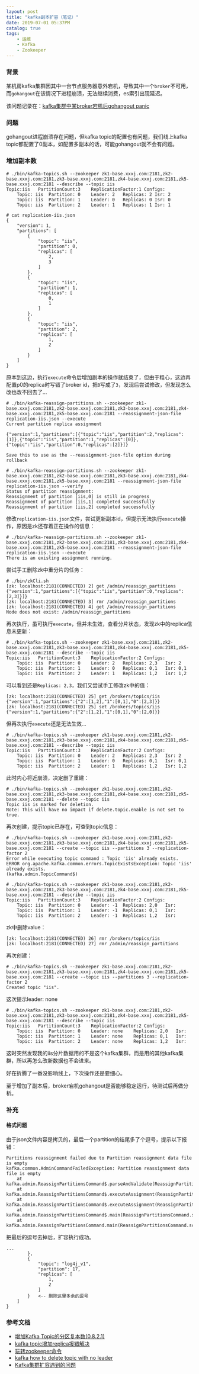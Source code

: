```yaml
---
layout: post
title: "kafka副本扩容（笔记）"
date: 2019-07-01 05:37PM
catalog: true
tags:
    - 运维
    - Kafka
    - Zookeeper
---
```


### 背景

某机房kafka集群因其中一台节点服务器意外宕机，导致其中一个`broker`不可用，而`gohangout`在该情况下进程崩溃，无法继续消费，es索引出现延迟。

该问题记录在：[kafka集群中某broker宕机后gohangout panic](https://github.com/childe/gohangout/issues/41)

### 问题

gohangout进程崩溃存在问题，但kafka topic的配置也有问题，我们线上kafka topic都配置了0副本，如配置多副本的话，可能gohangout就不会有问题。

### 增加副本数

```
# ./bin/kafka-topics.sh --zookeeper zk1-base.xxxj.com:2181,zk2-base.xxxj.com:2181,zk3-base.xxxj.com:2181,zk4-base.xxxj.com:2181,zk5-base.xxxj.com:2181 --describe --topic iis
Topic:iis	PartitionCount:3	ReplicationFactor:1	Configs:
	Topic: iis	Partition: 0	Leader: 2	Replicas: 2	Isr: 2
	Topic: iis	Partition: 1	Leader: 0	Replicas: 0	Isr: 0
	Topic: iis	Partition: 2	Leader: 1	Replicas: 1	Isr: 1

# cat replication-iis.json 
{
    "version": 1, 
    "partitions": [
        {
            "topic": "iis", 
            "partition": 0, 
            "replicas": [
                2, 
                3 
            ]
        },
        {
            "topic": "iis", 
            "partition": 1, 
            "replicas": [
                0, 
                1
            ]
        },
        {
            "topic": "iis", 
            "partition": 2,
            "replicas": [
                1,
                2
            ]
        }
    ]
}
```

原本到这边，执行`execute`命令后增加副本的操作就结束了，但由于粗心，这边再配置p0的replica时写错了broker id，把`0`写成了`3`，发现后尝试修改，但发现怎么改也改不回去了...

```
# ./bin/kafka-reassign-partitions.sh --zookeeper zk1-base.xxxj.com:2181,zk2-base.xxxj.com:2181,zk3-base.xxxj.com:2181,zk4-base.xxxj.com:2181,zk5-base.xxxj.com:2181 --reassignment-json-file replication-iis.json --execute
Current partition replica assignment

{"version":1,"partitions":[{"topic":"iis","partition":2,"replicas":[1]},{"topic":"iis","partition":1,"replicas":[0]},{"topic":"iis","partition":0,"replicas":[2]}]}

Save this to use as the --reassignment-json-file option during rollback

# ./bin/kafka-reassign-partitions.sh --zookeeper zk1-base.xxxj.com:2181,zk2-base.xxxj.com:2181,zk3-base.xxxj.com:2181,zk4-base.xxxj.com:2181,zk5-base.xxxj.com:2181 --reassignment-json-file replication-iis.json --verify
Status of partition reassignment: 
Reassignment of partition [iis,0] is still in progress
Reassignment of partition [iis,1] completed successfully
Reassignment of partition [iis,2] completed successfully
```

修改`replication-iis.json`文件，尝试更新副本id，但提示无法执行`execute`操作，原因是zk还存着正在操作的信息：

```
# ./bin/kafka-reassign-partitions.sh --zookeeper zk1-base.xxxj.com:2181,zk2-base.xxxj.com:2181,zk3-base.xxxj.com:2181,zk4-base.xxxj.com:2181,zk5-base.xxxj.com:2181 --reassignment-json-file replication-iis.json --execute
There is an existing assignment running.
```

尝试手工删除zk中重分片的任务：

```
# ./bin/zkCli.sh
[zk: localhost:2181(CONNECTED) 2] get /admin/reassign_partitions
{"version":1,"partitions":[{"topic":"iis","partition":0,"replicas":[2,3]}]}
[zk: localhost:2181(CONNECTED) 3] rmr /admin/reassign_partitions
[zk: localhost:2181(CONNECTED) 4] get /admin/reassign_partitions
Node does not exist: /admin/reassign_partitions
```

再次执行，虽可执行`execute`，但并未生效，查看分片状态，发现zk中的replica信息未更新：

```
# ./bin/kafka-topics.sh --zookeeper zk1-base.xxxj.com:2181,zk2-base.xxxj.com:2181,zk3-base.xxxj.com:2181,zk4-base.xxxj.com:2181,zk5-base.xxxj.com:2181 --describe --topic iis
Topic:iis	PartitionCount:3	ReplicationFactor:2	Configs:
	Topic: iis	Partition: 0	Leader: 2	Replicas: 2,3	Isr: 2
	Topic: iis	Partition: 1	Leader: 0	Replicas: 0,1	Isr: 0,1
	Topic: iis	Partition: 2	Leader: 1	Replicas: 1,2	Isr: 1,2
```

可以看到还是`Replicas: 2,3`，我们又尝试手工修改zk中的值：

```
[zk: localhost:2181(CONNECTED) 25] get /brokers/topics/iis
{"version":1,"partitions":{"2":[1,2],"1":[0,1],"0":[2,3]}}
[zk: localhost:2181(CONNECTED) 25] set /brokers/topics/iis {"version":1,"partitions":{"2":[1,2],"1":[0,1],"0":[2,0]}}
```

但再次执行`execute`还是无法生效...

```
# ./bin/kafka-topics.sh --zookeeper zk1-base.xxxj.com:2181,zk2-base.xxxj.com:2181,zk3-base.xxxj.com:2181,zk4-base.xxxj.com:2181,zk5-base.xxxj.com:2181 --describe --topic iis
Topic:iis	PartitionCount:3	ReplicationFactor:2	Configs:
	Topic: iis	Partition: 0	Leader: 2	Replicas: 2,3	Isr: 2
	Topic: iis	Partition: 1	Leader: 0	Replicas: 0,1	Isr: 0,1
	Topic: iis	Partition: 2	Leader: 1	Replicas: 1,2	Isr: 1,2
```

此时内心将近崩溃，决定删了重建：

```
# ./bin/kafka-topics.sh --zookeeper zk1-base.xxxj.com:2181,zk2-base.xxxj.com:2181,zk3-base.xxxj.com:2181,zk4-base.xxxj.com:2181,zk5-base.xxxj.com:2181 --delete --topic iis
Topic iis is marked for deletion.
Note: This will have no impact if delete.topic.enable is not set to true.
```

再次创建，提示topic已存在，可查到topic信息：
```
# ./bin/kafka-topics.sh --zookeeper zk1-base.xxxj.com:2181,zk2-base.xxxj.com:2181,zk3-base.xxxj.com:2181,zk4-base.xxxj.com:2181,zk5-base.xxxj.com:2181 --create --topic iis --partitions 3 --replication-factor 2
Error while executing topic command : Topic 'iis' already exists.
ERROR org.apache.kafka.common.errors.TopicExistsException: Topic 'iis' already exists. 
(kafka.admin.TopicCommand$)

# ./bin/kafka-topics.sh --zookeeper zk1-base.xxxj.com:2181,zk2-base.xxxj.com:2181,zk3-base.xxxj.com:2181,zk4-base.xxxj.com:2181,zk5-base.xxxj.com:2181 --describe --topic iis
Topic:iis	PartitionCount:3	ReplicationFactor:2	Configs:
	Topic: iis	Partition: 0	Leader: -1	Replicas: 2,0	Isr: 
	Topic: iis	Partition: 1	Leader: -1	Replicas: 0,1	Isr: 
	Topic: iis	Partition: 2	Leader: -1	Replicas: 1,2	Isr: 
```

zk中删除value：
```
[zk: localhost:2181(CONNECTED) 26] rmr /brokers/topics/iis
[zk: localhost:2181(CONNECTED) 27] rmr /admin/reassign_partitions
```

再次创建：
```
# ./bin/kafka-topics.sh --zookeeper zk1-base.xxxj.com:2181,zk2-base.xxxj.com:2181,zk3-base.xxxj.com:2181,zk4-base.xxxj.com:2181,zk5-base.xxxj.com:2181 --create --topic iis --partitions 3 --replication-factor 2
Created topic "iis".
```

这次提示leader: none

```
# ./bin/kafka-topics.sh --zookeeper zk1-base.xxxj.com:2181,zk2-base.xxxj.com:2181,zk3-base.xxxj.com:2181,zk4-base.xxxj.com:2181,zk5-base.xxxj.com:2181 --describe --topic iis
Topic:iis	PartitionCount:3	ReplicationFactor:2	Configs:
	Topic: iis	Partition: 0	Leader: none	Replicas: 2,0	Isr: 
	Topic: iis	Partition: 1	Leader: none	Replicas: 0,1	Isr: 
	Topic: iis	Partition: 2	Leader: none	Replicas: 1,2	Isr: 
```

这时突然发现我的iis分片数据用的不是这个kafka集群，而是用的其他kafka集群，所以再怎么改新数据也不会进来。

好在折腾了一番没影响线上，下次操作还是要细心。

至于增加了副本后，broker宕机gohangout是否能够稳定运行，待测试后再做分析。

### 补充

#### 格式问题

由于json文件内容是拷贝的，最后一个partition的结尾多了个逗号，提示以下报错：

```
Partitions reassignment failed due to Partition reassignment data file is empty
kafka.common.AdminCommandFailedException: Partition reassignment data file is empty
	at kafka.admin.ReassignPartitionsCommand$.parseAndValidate(ReassignPartitionsCommand.scala:183)
	at kafka.admin.ReassignPartitionsCommand$.executeAssignment(ReassignPartitionsCommand.scala:153)
	at kafka.admin.ReassignPartitionsCommand$.executeAssignment(ReassignPartitionsCommand.scala:149)
	at kafka.admin.ReassignPartitionsCommand$.main(ReassignPartitionsCommand.scala:46)
	at kafka.admin.ReassignPartitionsCommand.main(ReassignPartitionsCommand.scala)
```

把最后的逗号去掉后，扩容执行成功。

```
...
        },
        {
            "topic": "log4j_v1",
            "partition": 17,
            "replicas": [
                1,
                2
            ]
        }   <-- 删除这里多余的逗号
    ]
}
```

### 参考文档

- [增加Kafka Topic的分区复本数(0.8.2.1)](http://blog.cheyo.net/272.html)
- [kafka topic增加replica报错解决](https://blog.csdn.net/huanggang028/article/details/49445569)
- [玩转zookeeper命令](https://www.cnblogs.com/sunsky303/p/8631432.html)
- [kafka how to delete topic with no leader](https://stackoverflow.com/questions/38139445/kafka-how-to-delete-topic-with-no-leader)
- [Kafka集群扩容遇到的问题](https://blog.51cto.com/jingfeng/1876505)